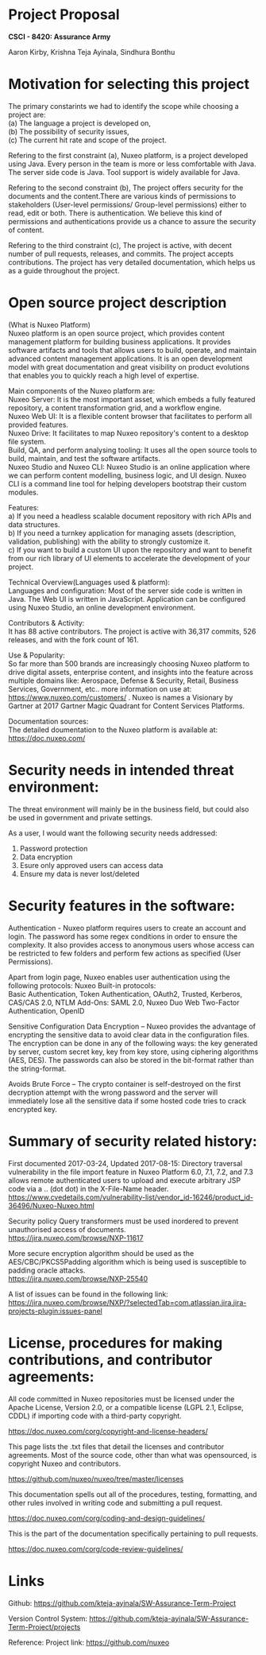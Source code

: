 # Project Proposal
**CSCI - 8420:  Assurance Army**

Aaron Kirby, Krishna Teja Ayinala, Sindhura Bonthu          

# Motivation for selecting this project

The primary constarints we had to identify the scope while choosing a project are: </br>
(a) The language a project is developed on,</br>
(b) The possibility of  security issues,</br>
(c) The current hit rate and scope of the project.

Refering to the first constraint (a), 
Nuxeo platform,  is a project developed using Java. Every person in the team is more or less comfortable with Java. The server side code is Java. Tool support is widely available for Java.

Refering to the second constraint (b),
The project offers security for the documents and the content.There are various kinds of permissions to stakeholders (User-level permissions/ Group-level permissions) either to read, edit or both. There is authentication. We believe this kind of permissions and authentications provide us a chance to assure the security of content.

Refering to the third constraint (c),
The project is active, with decent number of pull requests, releases, and commits. The project accepts contributions. The project has very detailed documentation, which helps us as a guide throughout the project. 

# Open source project description

(What is Nuxeo Platform)</br>
Nuxeo platform is an open source project, which provides content management platform for building business applications. It provides software artifacts and tools that allows users to build, operate, and maintain advanced content management applications. It is an open development model with great documentation and great visibility on product evolutions that enables you to quickly reach a high level of expertise.

Main components of the Nuxeo platform are:</br>
Nuxeo Server: It is the most important asset, which embeds a fully featured repository, a content transformation grid, and a workflow engine.</br> 
Nuxeo Web UI: It is a flexible content browser that facilitates to perform all provided features.</br>
Nuxeo Drive: It facilitates to map Nuxeo repository's content to a desktop file system.</br>
Build, QA, and perform analysing tooling: It uses all the open source tools to build, maintain, and test the software artifacts.</br>
Nuxeo Studio and Nuxeo CLI: Nuxeo Studio is an online application where we can perform content modelling, business logic, and UI design.  Nuxeo CLI is a command line tool for helping developers bootstrap their custom modules.</br>

Features:</br>
a) If you need a headless scalable document repository with rich APIs and data structures.</br>
b) If you need a turnkey application for managing assets (description, validation, publishing) with the ability to strongly customize it.</br>
c) If you want to build a custom UI upon the repository and want to benefit from our rich library of UI elements to accelerate the development of your project.  </br>

Technical Overview(Languages used & platform):</br>
Languages and configuration: Most of the server side code is written in Java.  The Web UI is written in JavaScript. Application can be configured using Nuxeo Studio, an online development environment.

Contributors & Activity: </br>
It has 88 active contributors. The project is active with 36,317 commits, 526 releases, and with the fork count of 161.

Use & Popularity:</br>
So far more than 500 brands are increasingly choosing Nuxeo platform to drive digital assets, enterprise content, and insights into the feature across multiple domains like: Aerospace, Defense & Security, Retail, Business Services, Government, etc.. more information on use at: https://www.nuxeo.com/customers/  .  Nuxeo is names a Visionary by Gartner at 2017 Gartner Magic Quadrant for Content Services Platforms.

Documentation sources: </br>
The detailed doumentation to the Nuxeo platform is available at: https://doc.nuxeo.com/

# Security needs in intended threat environment:

The threat environment will mainly be in the business field, but could also be used in government and private settings.

As a user, I would want the following security needs addressed:

1. Password protection
2. Data encryption
3. Esure only approved users can access data
4. Ensure my data is never lost/deleted

# Security features in the software:

Authentication - Nuxeo platform requires users to create an account and login. The password has some regex conditions in order to ensure the complexity. It also provides access to anonymous users whose access can be restricted to few folders and perform few actions as specified (User Permissions).</br>

Apart from login page, Nuxeo enables user authentication using the following protocols:
Nuxeo Built-in protocols:</br>
Basic Authentication, Token Authentication, OAuth2, Trusted, Kerberos, CAS/CAS 2.0, NTLM
Add-Ons:
SAML 2.0, Nuxeo Duo Web Two-Factor Authentication, OpenID

Sensitive Configuration Data Encryption – Nuxeo provides the advantage of encrypting the sensitive data to avoid clear data in the configuration files. The encryption can be done in any of the following ways: the key generated by server, custom secret key, key from key store, using ciphering algorithms (AES, DES). The passwords can also be stored in the bit-format rather than the string-format.</br>

Avoids Brute Force – The crypto container is self-destroyed on the first decryption attempt with the wrong password and the server will immediately lose all the sensitive data if some hosted code tries to crack encrypted key.

# Summary of security related history:

First documented 2017-03-24,	Updated 2017-08-15: Directory traversal vulnerability in the file import feature in Nuxeo Platform 6.0, 7.1, 7.2, and 7.3 allows remote authenticated users to upload and execute arbitrary JSP code via a .. (dot dot) in the X-File-Name header.</br>
https://www.cvedetails.com/vulnerability-list/vendor_id-16246/product_id-36496/Nuxeo-Nuxeo.html

Security policy Query transformers must be used inordered to prevent unauthorised access of documents.</br>
https://jira.nuxeo.com/browse/NXP-11617

More secure encryption algorithm should be used as the AES/CBC/PKCS5Padding algorithm which is being used is susceptible to padding oracle attacks.</br>
https://jira.nuxeo.com/browse/NXP-25540<br>

A list of issues can be found in the following link:<br>
https://jira.nuxeo.com/browse/NXP/?selectedTab=com.atlassian.jira.jira-projects-plugin:issues-panel

# License, procedures for making contributions, and contributor agreements:

All code committed in Nuxeo repositories must be licensed under the Apache License, Version 2.0, or a compatible license (LGPL 2.1, Eclipse, CDDL) if importing code with a third-party copyright. 

https://doc.nuxeo.com/corg/copyright-and-license-headers/

This page lists the .txt files that detail the licenses and contributor agreements. Most of the source code, other than what was opensourced, is copyright Nuxeo and contributors.

https://github.com/nuxeo/nuxeo/tree/master/licenses

This documentation spells out all of the procedures, testing, formatting, and other rules involved in writing code and submitting a pull request.

https://doc.nuxeo.com/corg/coding-and-design-guidelines/

This is the part of the documentation specifically pertaining to pull requests.

https://doc.nuxeo.com/corg/code-review-guidelines/

# Links

Github:  https://github.com/kteja-ayinala/SW-Assurance-Term-Project

Version Control System: https://github.com/kteja-ayinala/SW-Assurance-Term-Project/projects

Reference: Project link: https://github.com/nuxeo
